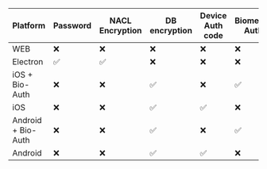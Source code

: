 
 Platform | Password | NACL Encryption | DB encryption | Device Auth code | Biometric Auth
--- | --- | --- | --- |--- |---
WEB | ❌ | ❌ | ❌ | ❌ | ❌
Electron | ✅ | ✅ | ❌ | ❌ | ❌
iOS + Bio-Auth | ❌ | ❌ | ✅ | ❌ | ✅
iOS | ❌ | ❌ | ✅ | ✅ | ❌
Android + Bio-Auth | ❌ | ❌ | ✅ | ❌ | ✅
Android | ❌ | ❌ | ✅ | ✅ | ❌
